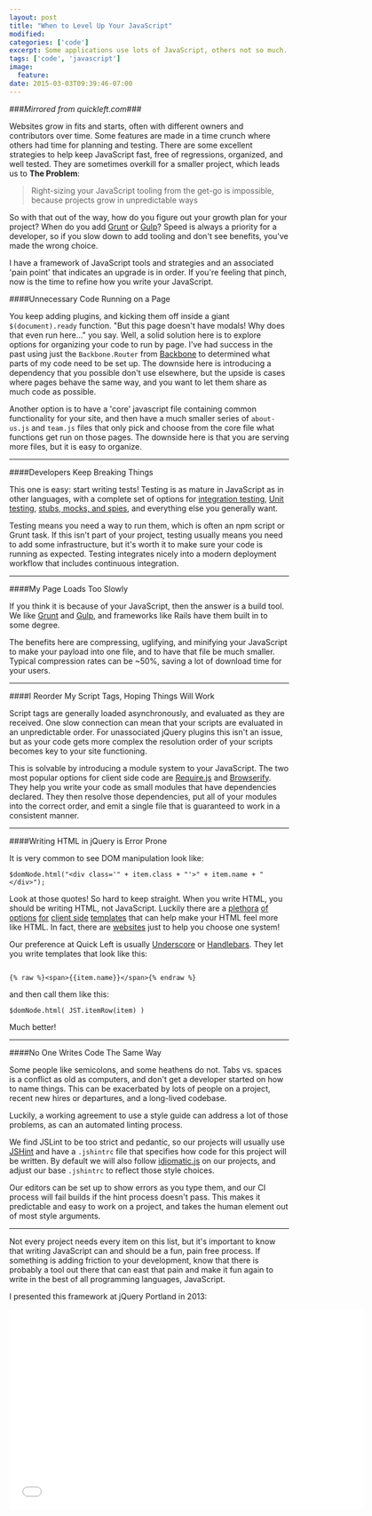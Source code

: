 ```yaml
---
layout: post
title: "When to Level Up Your JavaScript"
modified:
categories: ['code']
excerpt: Some applications use lots of JavaScript, others not so much. When to add things like testing and an MVC framework are hard choices to make. I'll help you!
tags: ['code', 'javascript']
image:
  feature:
date: 2015-03-03T09:39:46-07:00
---
```


###_Mirrored from quickleft.com_###


Websites grow in fits and starts, often with different owners and contributors over time. Some features are made in a time crunch where others had time for planning and testing. There are some excellent strategies to help keep JavaScript fast, free of regressions, organized, and well tested. They are sometimes overkill for a smaller project, which leads us to <strong>The Problem</strong>:

<blockquote>
Right-sizing your JavaScript tooling from the get-go is impossible, because projects grow in unpredictable ways
</blockquote>

So with that out of the way, how do you figure out your growth plan for your project? When do you add <a href="http://www.gruntjs.com">Grunt</a> or <a href="http://www.gulpjs.com">Gulp</a>? Speed is always a priority for a developer, so if you slow down to add tooling and don't see benefits, you've made the wrong choice.

I have a framework of JavaScript tools and strategies and an associated 'pain point' that indicates an upgrade is in order. If you're feeling that pinch, now is the time to refine how you write your JavaScript.

####Unnecessary Code Running on a Page

You keep adding plugins, and kicking them off inside a giant <code>$(document).ready</code> function. "But this page doesn't have modals! Why does that even run here..." you say. Well, a solid solution here is to explore options for organizing your code to run by page. I've had success in the past using just the <code>Backbone.Router</code> from <a href="http://www.backbonejs.org%22">Backbone</a> to determined what parts of my code need to be set up. The downside here is introducing a dependency that you possible don't use elsewhere, but the upside is cases where pages behave the same way, and you want to let them share as much code as possible.


Another option is to have a 'core' javascript file containing common functionality for your site, and then have a much smaller series of <code>about-us.js</code> and <code>team.js</code> files that only pick and choose from the core file what functions get run on those pages. The downside here is that you are serving more files, but it is easy to organize.

<hr />

####Developers Keep Breaking Things

This one is easy: start writing tests! Testing is as mature in JavaScript as in other languages, with a complete set of options for <a href="http://nightwatchjs.org/">integration testing</a>, <a href="http://karma-runner.github.io/0.12/index.html">Unit</a> <a href="http://mochajs.org/">testing</a>, <a href="http://sinonjs.org/">stubs, mocks, and spies</a>, and everything else you generally want.

Testing means you need a way to run them, which is often an npm script or Grunt task. If this isn't part of your project, testing usually means you need to add some infrastructure, but it's worth it to make sure your code is running as expected. Testing integrates nicely into a modern deployment workflow that includes continuous integration.

<hr />

####My Page Loads Too Slowly

If you think it is because of your JavaScript, then the answer is a build tool. We like <a href="http://www.gruntjs.com">Grunt</a> and <a href="http://www.gulpjs.com">Gulp</a>, and frameworks like Rails have them built in to some degree.


The benefits here are compressing, uglifying, and minifying your JavaScript to make your payload into one file, and to have that file be much smaller. Typical compression rates can be ~50%, saving a lot of download time for your users.

<hr />

####I Reorder My Script Tags, Hoping Things Will Work

Script tags are generally loaded asynchronously, and evaluated as they are received. One slow connection can mean that your scripts are evaluated in an unpredictable order. For unassociated jQuery plugins this isn't an issue, but as your code gets more complex the resolution order of your scripts becomes key to your site functioning.


This is solvable by introducing a module system to your JavaScript. The two most popular options for client side code are <a href="http://www.requirejs.org">Require.js</a> and <a href="http://browserify.org/">Browserify</a>. They help you write your code as small modules that have dependencies declared. They then resolve those dependencies, put all of your modules into the correct order, and emit a single file that is guaranteed to work in a consistent manner.

<hr />

####Writing HTML in jQuery is Error Prone

It is very common to see DOM manipulation look like:

<pre><code class="">$domNode.html("&lt;div class='" + item.class + "'>" + item.name + "&lt;/div>");</code>
</pre>

Look at those quotes! So hard to keep straight. When you write HTML, you should be writing HTML, not JavaScript. Luckily there are a <a href="http://mustache.github.io/">plethora</a> <a href="http://handlebarsjs.com/">of</a> <a href="http://underscorejs.org/#template">options</a> <a href="http://twitter.github.io/hogan.js/">for</a> <a href="https://github.com/linkedin/dustjs/">client side</a> <a href="http://mozilla.github.io/nunjucks/">templates</a> that can help make your HTML feel more like HTML. In fact, there are <a href="http://garann.github.io/template-chooser/">websites</a> just to help you choose one system!

Our preference at Quick Left is usually <a href="http://underscorejs.org/#template">Underscore</a> or <a href="http://handlebarsjs.com/">Handlebars</a>. They let you write templates that look like this:

<pre><code class="">
{% raw %}&lt;span>{{item.name}}&lt;/span>{% endraw %}
</code></pre>

and then call them like this:

<pre><code class="">$domNode.html( JST.itemRow(item) )
</code></pre>

Much better!

<hr />

####No One Writes Code The Same Way

Some people like semicolons, and some heathens do not. Tabs vs. spaces is a conflict as old as computers, and don't get a developer started on how to name things. This can be exacerbated by lots of people on a project, recent new hires or departures, and a long-lived codebase.

Luckily, a working agreement to use a style guide can address a lot of those problems, as can an automated linting process.

We find JSLint to be too strict and pedantic, so our projects will usually use <a href="http://jshint.com/">JSHint</a> and have a <code>.jshintrc</code> file that specifies how code for this project will be written. By default we will also follow <a href="https://github.com/rwaldron/idiomatic.js/">idiomatic.js</a> on our projects, and adjust our base <code>.jshintrc</code> to reflect those style choices.

Our editors can be set up to show errors as you type them, and our CI process will fail builds if the hint process doesn't pass. This makes it predictable and easy to work on a project, and takes the human element out of most style arguments.

<hr />

Not every project needs every item on this list, but it's important to know that writing JavaScript can and should be a fun, pain free process. If something is adding friction to your development, know that there is probably a tool out there that can east that pain and make it fun again to write in the best of all programming languages, JavaScript.


I presented this framework at jQuery Portland in 2013:

<iframe src="//www.youtube.com/embed/kwSVWlzEefE?rel=0" width="640" height="360" frameborder="0" allowfullscreen="allowfullscreen"></iframe>
